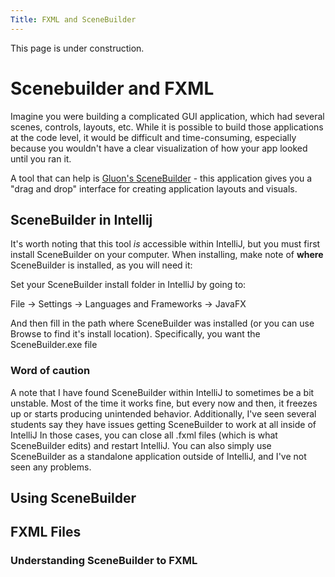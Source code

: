 ```yaml
---
Title: FXML and SceneBuilder
---
```


This page is under construction.

# Scenebuilder and FXML

Imagine you were building a complicated GUI application, which had several scenes, controls, layouts, etc. While it is possible to build those applications at the code level, it would be difficult and time-consuming, especially because you wouldn't have a clear visualization of how your app looked until you ran it.

A tool that can help is [Gluon's SceneBuilder](https://gluonhq.com/products/scene-builder/) - this application gives you a "drag and drop" interface for creating application layouts and visuals. 

## SceneBuilder in Intellij
It's worth noting that this tool *is* accessible within IntelliJ, but you must first install SceneBuilder on your computer. When installing, make note of **where** SceneBuilder is installed, as you will need it:

Set your SceneBuilder install folder in IntelliJ by going to:

File -> Settings -> Languages and Frameworks -> JavaFX

And then fill in the path where SceneBuilder was installed (or you can use Browse to find it's install location). Specifically, you want the SceneBuilder.exe file

### Word of caution

A note that I have found SceneBuilder within IntelliJ to sometimes be a bit unstable. Most of the time it works fine, but every now and then, it freezes up or starts producing unintended behavior. Additionally, I've seen several students say they have issues getting SceneBuilder to work at all inside of IntelliJ In those cases, you can close all .fxml files (which is what SceneBuilder edits) and restart IntelliJ. You can also simply use SceneBuilder as a standalone application outside of IntelliJ, and I've not seen any problems.

## Using SceneBuilder

## FXML Files

### Understanding SceneBuilder to FXML
